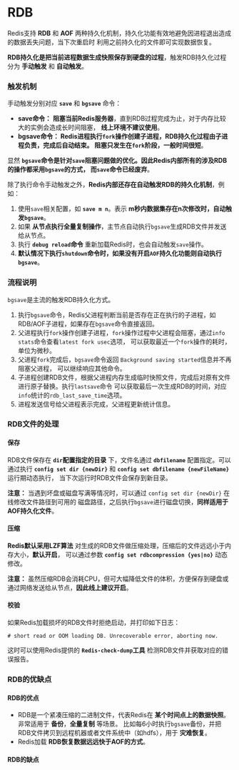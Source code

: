 RDB
===================================================================
Redis支持 **RDB** 和 **AOF** 两种持久化机制，持久化功能有效地避免因进程退出造成的数据丢失问题，当下次重启时
利用之前持久化的文件即可实现数据恢复。

**RDB持久化是把当前进程数据生成快照保存到硬盘的过程**，触发RDB持久化过程分为 **手动触发** 和 **自动触发**。

### 触发机制
手动触发分别对应 **`save`** 和 **`bgsave`** 命令：
+ **save命令：** **阻塞当前Redis服务器**，直到RDB过程完成为止，对于内存比较大的实例会造成长时间阻塞，
**线上环境不建议使用**。
+ **bgsave命令： Redis进程执行`fork`操作创建子进程，RDB持久化过程由子进程负责，完成后自动结束。
阻塞只发生在`fork`阶段，一般时间很短**。

显然 **`bgsave`命令是针对`save`阻塞问题做的优化。因此Redis内部所有的涉及RDB的操作都采用`bgsave`的方式，
而`save`命令已经废弃**。

除了执行命令手动触发之外，**Redis内部还存在自动触发RDB的持久化机制**，例如：
1. 使用`save`相关配置，如 **`save m n`**。表示 **m秒内数据集存在n次修改时，自动触发`bgsave`**。
2. 如果 **从节点执行全量复制操作**，主节点自动执行`bgsave`生成RDB文件并发送给从节点。
3. 执行 **`debug reload`命令** 重新加载Redis时，也会自动触发`save`操作。
4. **默认情况下执行`shutdown`命令时，如果没有开启`AOF`持久化功能则自动执行`bgsave`**。

### 流程说明
`bgsave`是主流的触发RDB持久化方式。
1. 执行`bgsave`命令，Redis父进程判断当前是否存在正在执行的子进程，如RDB/AOF子进程，如果存在`bgsave`命令直接返回。
2. 父进程执行`fork`操作创建子进程，`fork`操作过程中父进程会阻塞，通过`info stats`命令查看`latest fork usec`选项，
可以获取最近一个`fork`操作的耗时，单位为微秒。
3. 父进程`fork`完成后，`bgsave`命令返回 `Background saving started`信息并不再阻塞父进程，
可以继续响应其他命令。
4. 子进程创建RDB文件，根据父进程内存生成临时快照文件，完成后对原有文件进行原子替换。执行`lastsave`命令
可以获取最后一次生成RDB的时间，对应`info`统计的`rdb_last_save_time`选项。
5. 进程发送信号给父进程表示完成，父进程更新统计信息。

### RDB文件的处理
#### 保存
RDB文件保存在 **`dir`配置指定的目录** 下，文件名通过 **`dbfilename`** 配置指定。可以通过执行
**`config set dir {newDir}`** 和 **`config set dbfilename {newFileName}`** 运行期动态执行，
当下次运行时RDB文件会保存到新目录。

**注意：** 当遇到坏盘或磁盘写满等情况时，可以通过 `config set dir {newDir}` 在线修改文件路径到可用的
磁盘路径，之后执行`bgsave`进行磁盘切换，**同样适用于AOF持久化文件**。

#### 压缩
**Redis默认采用LZF算法** 对生成的RDB文件做压缩处理，压缩后的文件远远小于内存大小，**默认开启**，
可以通过参数 **`config set rdbcompression {yes|no}`** 动态修改。

**注意：** 虽然压缩RDB会消耗CPU，但可大幅降低文件的体积，方便保存到硬盘或通过网络发送给从节点，**因此线上建议开启**。

#### 校验
如果Redis加载损坏的RDB文件时拒绝启动，并打印如下日志：
```
# short read or OOM loading DB. Unrecoverable error, aborting now.
```
这时可以使用Redis提供的 **`Redis-check-dump`工具** 检测RDB文件并获取对应的错误报告。

### RDB的优缺点
#### RDB的优点
+ RDB是一个紧凑压缩的二进制文件，代表Redis在 **某个时间点上的数据快照**。非常适用于 **备份**，**全量复制** 等场景。
比如每6小时执行`bgsave`备份，并把RDB文件拷贝到远程机器或者文件系统中（如hdfs），用于 **灾难恢复**。
+ Redis加载 **RDB恢复数据远远快于AOF的方式**。

#### RDB的缺点
